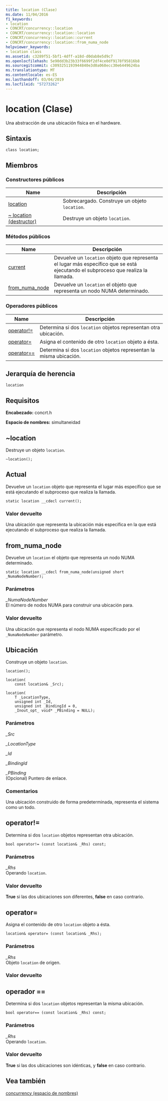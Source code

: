 ```yaml
---
title: location (Clase)
ms.date: 11/04/2016
f1_keywords:
- location
- CONCRT/concurrency::location
- CONCRT/concurrency::location::location
- CONCRT/concurrency::location::current
- CONCRT/concurrency::location::from_numa_node
helpviewer_keywords:
- location class
ms.assetid: c3289f51-5bf1-4dff-a18d-d0dab8e5d9c7
ms.openlocfilehash: 5e90dd3b23b33f6699f2df4ce0df9178f95816b8
ms.sourcegitcommit: c3093251193944840e3d0a068ecc30e6449624ba
ms.translationtype: MT
ms.contentlocale: es-ES
ms.lasthandoff: 03/04/2019
ms.locfileid: "57273262"
---
```

# <a name="location-class"></a>location (Clase)

Una abstracción de una ubicación física en el hardware.

## <a name="syntax"></a>Sintaxis

```
class location;
```

## <a name="members"></a>Miembros

### <a name="public-constructors"></a>Constructores públicos

|Name|Descripción|
|----------|-----------------|
|[location](#ctor)|Sobrecargado. Construye un objeto `location`.|
|[~ location (destructor)](#dtor)|Destruye un objeto `location`.|

### <a name="public-methods"></a>Métodos públicos

|Name|Descripción|
|----------|-----------------|
|[current](#current)|Devuelve un `location` objeto que representa el lugar más específico que se está ejecutando el subproceso que realiza la llamada.|
|[from_numa_node](#from_numa_node)|Devuelve un `location` el objeto que representa un nodo NUMA determinado.|

### <a name="public-operators"></a>Operadores públicos

|Name|Descripción|
|----------|-----------------|
|[operator!=](#operator_neq)|Determina si dos `location` objetos representan otra ubicación.|
|[operator=](#operator_eq)|Asigna el contenido de otro `location` objeto a ésta.|
|[operator==](#operator_eq_eq)|Determina si dos `location` objetos representan la misma ubicación.|

## <a name="inheritance-hierarchy"></a>Jerarquía de herencia

`location`

## <a name="requirements"></a>Requisitos

**Encabezado:** concrt.h

**Espacio de nombres:** simultaneidad

##  <a name="dtor"></a> ~location

Destruye un objeto `location`.

```
~location();
```

##  <a name="current"></a> Actual

Devuelve un `location` objeto que representa el lugar más específico que se está ejecutando el subproceso que realiza la llamada.

```
static location __cdecl current();
```

### <a name="return-value"></a>Valor devuelto

Una ubicación que representa la ubicación más específica en la que está ejecutando el subproceso que realiza la llamada.

##  <a name="from_numa_node"></a> from_numa_node

Devuelve un `location` el objeto que representa un nodo NUMA determinado.

```
static location __cdecl from_numa_node(unsigned short _NumaNodeNumber);
```

### <a name="parameters"></a>Parámetros

*_NumaNodeNumber*<br/>
El número de nodos NUMA para construir una ubicación para.

### <a name="return-value"></a>Valor devuelto

Una ubicación que representa el nodo NUMA especificado por el `_NumaNodeNumber` parámetro.

##  <a name="ctor"></a> Ubicación

Construye un objeto `location`.

```
location();

location(
    const location& _Src);

location(
    T _LocationType,
    unsigned int _Id,
    unsigned int _BindingId = 0,
    _Inout_opt_ void* _PBinding = NULL);
```

### <a name="parameters"></a>Parámetros

*_Src*<br/>

*_LocationType*<br/>

*_Id*<br/>

*_BindingId*<br/>

*_PBinding*<br/>
(Opcional) Puntero de enlace.

### <a name="remarks"></a>Comentarios

Una ubicación construido de forma predeterminada, representa el sistema como un todo.

##  <a name="operator_neq"></a> operator!=

Determina si dos `location` objetos representan otra ubicación.

```
bool operator!= (const location& _Rhs) const;
```

### <a name="parameters"></a>Parámetros

*_Rhs*<br/>
Operando `location`.

### <a name="return-value"></a>Valor devuelto

**True** si las dos ubicaciones son diferentes, **false** en caso contrario.

##  <a name="operator_eq"></a> operator=

Asigna el contenido de otro `location` objeto a ésta.

```
location& operator= (const location& _Rhs);
```

### <a name="parameters"></a>Parámetros

*_Rhs*<br/>
Objeto `location` de origen.

### <a name="return-value"></a>Valor devuelto

##  <a name="operator_eq_eq"></a> operador ==

Determina si dos `location` objetos representan la misma ubicación.

```
bool operator== (const location& _Rhs) const;
```

### <a name="parameters"></a>Parámetros

*_Rhs*<br/>
Operando `location`.

### <a name="return-value"></a>Valor devuelto

**True** si las dos ubicaciones son idénticas, y **false** en caso contrario.

## <a name="see-also"></a>Vea también

[concurrency (espacio de nombres)](concurrency-namespace.md)
